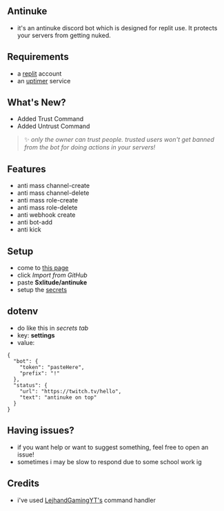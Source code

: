 ## Antinuke
- it's an antinuke discord bot which is designed for replit use. It protects your servers from getting nuked.
## Requirements
- a [replit](https://replit.com) account
- an [uptimer](https://uptimerobot.com) service
## What's New?
- Added Trust Command
- Added Untrust Command
> ✨ *only the owner can trust people. trusted users won't get 
> banned from the bot for doing actions in your servers!*
## Features
- anti mass channel-create
- anti mass channel-delete
- anti mass role-create
- anti mass role-delete
- anti webhook create
- anti bot-add
- anti kick
## Setup
- come to [this page](https://replit.com/new?)
- click *Import from GitHub*
- paste **Sxlitude/antinuke**
- setup the [secrets](https://github.com/sxlitude/antinuke/#dotenv)
## dotenv
- do like this in *secrets tab*
- key: **settings**
- value: 
```
{
  "bot": {
    "token": "pasteHere",
    "prefix": "!"
  },
  "status": {
    "url": "https://twitch.tv/hello",
    "text": "antinuke on top"
  }
}
```
## Having issues?
- if you want help or want to suggest something, feel free to open an issue!
- sometimes i may be slow to respond due to some school work ig
## Credits
- i've used [LejhandGamingYT's](https://github.com/LejhandGamingYT/discord.js-command-handler) command handler
